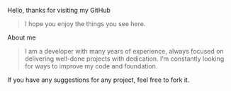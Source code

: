 Hello, thanks for visiting my GitHub
>I hope you enjoy the things you see here.

About me
> I am a developer with many years of experience, always focused on delivering well-done projects with dedication. I’m constantly looking for ways to improve my code and foundation.

If you have any suggestions for any project, feel free to fork it.
